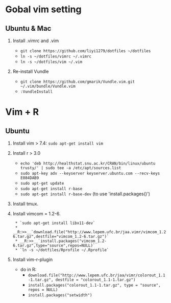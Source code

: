 # Gobal vim setting
## Ubuntu & Mac
1. Install .vimrc and .vim
	* `git clone https://github.com/liyi1279/dotfiles ~/dotfiles`
	* `ln -s ~/dotfiles/vimrc ~/.vimrc`
	* `ln -s ~/dotfiles/vim ~/.vim`

2. Re-install Vundle
	* `git clone https://github.com/gmarik/Vundle.vim.git ~/.vim/bundle/Vundle.vim`
	* `:VundleInstall`

# Vim + R
## Ubuntu
1. Install vim > 7.4: `sudo apt-get install vim`
2. Install r > 3.0 
	* `echo 'deb http://healthstat.snu.ac.kr/CRAN/bin/linux/ubuntu trusty/' | sudo tee -a /etc/apt/sources.list`
	* `sudo apt-key adv --keyserver keyserver.ubuntu.com --recv-keys E084DAB9`
	* `sudo apt-get update`
	* `sudo apt-get install r-base`
	* `sudo apt-get install r-base-dev` (to use 'install.packages()')
3. Install tmux.
4. Install vimcom = 1.2-6.

		* `sudo apt-get install libx11-dev`
		* __R:>>__`download.file("http://www.lepem.ufc.br/jaa.vimr/vimcom_1.2-6.tar.gz",destfile="vimcom_1.2-6.tar.gz")`
		* __R:>>__`install.packages("vimcom_1.2-6.tar.gz",type="source",repos=NULL)`
		* `ln -s ~/dotfiles/Rprofile ~/.Rprofile`
5. Install vim-r-plugin

	* do in R: 
		* `download.file("http://www.lepem.ufc.br/jaa/vimr/colorout_1.1-1.tar.gz",
	              destfile = "colorout_1.1-1.tar.gz")`
		* `install.packages("colorout_1.1-1.tar.gz", type = "source", repos = NULL)`
		* `install.packages("setwidth")`
